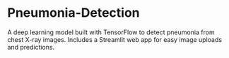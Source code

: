 # Pneumonia-Detection
A deep learning model built with TensorFlow to detect pneumonia from chest X-ray images. Includes a Streamlit web app for easy image uploads and predictions.

